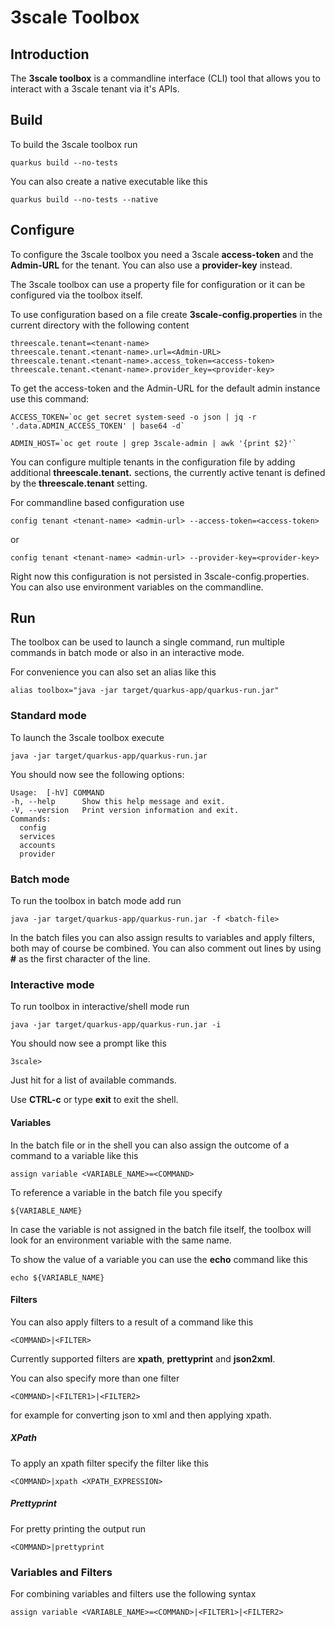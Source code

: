 # 3scale Toolbox

## Introduction

The **3scale toolbox** is a commandline interface (CLI) tool that allows you to interact with a 3scale tenant via it's APIs.

## Build

To build the 3scale toolbox run

	quarkus build --no-tests

You can also create a native executable like this

	quarkus build --no-tests --native

## Configure
To configure the 3scale toolbox you need a 3scale **access-token** and the **Admin-URL** for the tenant. You can also use a **provider-key** instead.

The 3scale toolbox can use a property file for configuration or it can be configured via the toolbox itself.

To use configuration based on a file create **3scale-config.properties** in the current directory with the following content

	threescale.tenant=<tenant-name>
	threescale.tenant.<tenant-name>.url=<Admin-URL>
	threescale.tenant.<tenant-name>.access_token=<access-token>
	threescale.tenant.<tenant-name>.provider_key=<provider-key>
To get the access-token and the Admin-URL for the default admin instance use this command:

	ACCESS_TOKEN=`oc get secret system-seed -o json | jq -r '.data.ADMIN_ACCESS_TOKEN' | base64 -d`

	ADMIN_HOST=`oc get route | grep 3scale-admin | awk '{print $2}'`
You can configure multiple tenants in the configuration file by adding additional **threescale.tenant.<tenant-name>** sections, the currently active tenant is defined by the **threescale.tenant** setting.

For commandline based configuration use

	config tenant <tenant-name> <admin-url> --access-token=<access-token>
or

	config tenant <tenant-name> <admin-url> --provider-key=<provider-key>

Right now this configuration is not persisted in 3scale-config.properties. You can also use environment variables on the commandline.
## Run
The toolbox can be used to launch a single command, run multiple commands in batch mode or also in an interactive mode.

For convenience you can also set an alias like this

	alias toolbox="java -jar target/quarkus-app/quarkus-run.jar"

### Standard mode
To launch the 3scale toolbox execute

	java -jar target/quarkus-app/quarkus-run.jar

You should now see the following options:

	Usage:  [-hV] COMMAND
  	-h, --help      Show this help message and exit.
  	-V, --version   Print version information and exit.
	Commands:
  	  config
  	  services
  	  accounts
  	  provider
### Batch mode
To run the toolbox in batch mode add run

 	java -jar target/quarkus-app/quarkus-run.jar -f <batch-file>

In the batch files you can also assign results to variables and apply filters, both may of course be combined. You can also comment out lines by using **#** as the first character of the line.
### Interactive mode
To run toolbox in interactive/shell mode run

	java -jar target/quarkus-app/quarkus-run.jar -i

You should now see a prompt like this

	3scale>

Just hit **<enter>** for a list of available commands.

Use **CTRL-c** or type **exit** to exit the shell.

#### Variables
In the batch file or in the shell you can also assign the outcome of a command to a variable like this

	assign variable <VARIABLE_NAME>=<COMMAND>

To reference a variable in the batch file you specify

	${VARIABLE_NAME}

In case the variable is not assigned in the batch file itself, the toolbox will look for an environment variable with the same name.

To show the value of a variable you can use the **echo** command like this

	echo ${VARIABLE_NAME}

#### Filters
You can also apply filters to a result of a command like this

	<COMMAND>|<FILTER>

Currently supported filters are **xpath**, **prettyprint** and **json2xml**.

You can also specify more than one filter

	<COMMAND>|<FILTER1>|<FILTER2>

for example for converting json to xml and then applying xpath.

##### XPath
To apply an xpath filter specify the filter like this

	<COMMAND>|xpath <XPATH_EXPRESSION>

##### Prettyprint
For pretty printing the output run

	<COMMAND>|prettyprint

### Variables and Filters
For combining variables and filters use the following syntax

	assign variable <VARIABLE_NAME>=<COMMAND>|<FILTER1>|<FILTER2>
